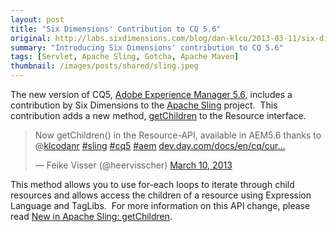 ```yaml
---
layout: post
title: "Six Dimensions' Contribution to CQ 5.6"
original: http://labs.sixdimensions.com/blog/dan-klco/2013-03-11/six-dimensions-contribution-cq-56
summary: "Introducing Six Dimensions' contribution to CQ 5.6"
tags: [Servlet, Apache Sling, Gotcha, Apache Maven]
thumbnail: /images/posts/shared/sling.jpeg
---
```


The new version of CQ5,&nbsp;[Adobe Experience Manager 5.6](http://www.adobe.com/solutions/web-experience-management.html "Adobe Experience Manager"), includes a contribution by Six Dimensions to the [Apache Sling](http://sling.apache.org/ "Apache Sling") project. &nbsp;This contribution adds a new method, [getChildren](http://dev.day.com/docs/en/cq/current/javadoc/org/apache/sling/api/resource/Resource.html#getChildren%28%29) to the Resource interface. &nbsp;

> Now getChildren() in the Resource-API, available in AEM5.6 thanks to @[klcodanr](https://twitter.com/klcodanr) [#sling](https://twitter.com/search/%23sling) [#cq5](https://twitter.com/search/%23cq5) [#aem](https://twitter.com/search/%23aem) [dev.day.com/docs/en/cq/cur...](http://t.co/b9r1H1nD42 "http://dev.day.com/docs/en/cq/current/javadoc/org/apache/sling/api/resource/Resource.html")
> 
> &mdash; Feike Visser (@heervisscher) [March 10, 2013](https://twitter.com/heervisscher/status/310668296523501568)

This method allows you to use for-each loops to iterate through child resources and allows access the children of a resource using Expression Language and TagLibs. &nbsp;For more information on this API change, please read [New in Apache Sling: getChildren](http://labs.sixdimensions.com/blog/dan-klco/2012-11-19/new-apache-sling-getchildren).